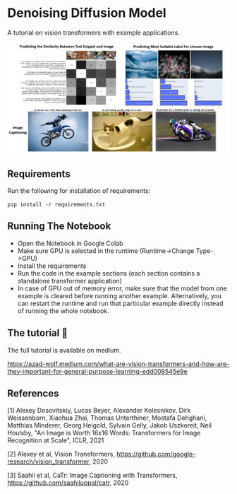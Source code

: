 # Denoising Diffusion Model


A tutorial on vision transformers with example applications.



![title cover image](cover.png)


## Requirements

Run the following for installation of requirements:

```
pip install -r requirements.txt

```
## Running The Notebook

* Open the Notebook in Google Colab
* Make sure GPU is selected in the runtime (Runtime->Change Type->GPU)
* Install the requirements
* Run the code in the example sections (each section contains a standalone transformer application)
* In case of GPU out of memory error, make sure that the model from one example is cleared before running another example. Alternatively, you can restart the runtime and run that particular example directly instead of running the whole notebook.

## The tutorial 📃
The full tutorial is available on medium.

https://azad-wolf.medium.com/what-are-vision-transformers-and-how-are-they-important-for-general-purpose-learning-edd008545e9e



## References 

[1] Alexey Dosovitskiy, Lucas Beyer, Alexander Kolesnikov, Dirk Weissenborn, Xiaohua Zhai, Thomas Unterthiner, Mostafa Dehghani, Matthias Minderer, Georg Heigold, Sylvain Gelly, Jakob Uszkoreit, Neil Houlsby, "An Image is Worth 16x16 Words: Transformers for Image Recognition at Scale", ICLR, 2021

[2] Alexey et al, Vision Transformers, https://github.com/google-research/vision_transformer, 2020

[3] Saahil et al, CaTr: Image Captioning with Transformers, https://github.com/saahiluppal/catr, 2020









